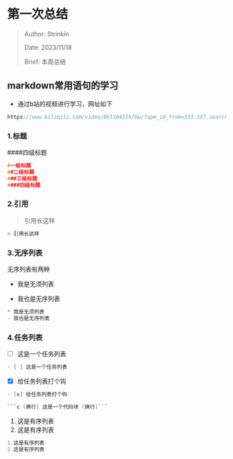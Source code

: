 # 第一次总结

> Author: Strinkin
> 
> Date: 2023/11/18
> 
> Brief: 本周总结 

## markdown常用语句的学习
* 通过b站的视频进行学习，网址如下
```c
https://www.bilibili.com/video/BV1JA411h7Gw/?spm_id_from=333.337.search-card.all.click
```
### 1.标题
####四级标题
```c
#一级标题
##二级标题
###三级标题
####四级标题
```
### 2.引用
> 引用长这样
```c
> 引用长这样
```
### 3.无序列表
无序列表有两种
* 我是无须列表
- 我也是无序列表
```c
* 我是无须列表
- 我也是无序列表
```
### 4.任务列表
- [ ] 这是一个任务列表
```c
- [ ] 这是一个任务列表
```
- [x] 给任务列表打个钩
```c
- [x] 给任务列表打个钩
```
```c
```c (换行) 这是一个代码块 (换行)```
```

1. 这是有序列表
2. 这是有序列表
```c
1.这是有序列表
2.这是有序列表
```

